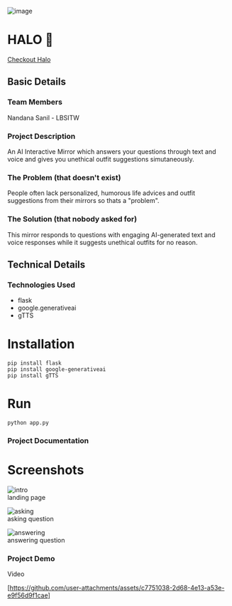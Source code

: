 ![image](https://github.com/user-attachments/assets/df2b48e0-cb8d-40e1-b726-d62cfd9214c9)

# HALO 🎯
[Checkout Halo](https://halo0.vercel.app/)
## Basic Details

### Team Members
Nandana Sanil - LBSITW

### Project Description
An AI Interactive Mirror which answers your questions through text and voice and gives you unethical outfit suggestions simutaneously.

### The Problem (that doesn't exist)
People often lack personalized, humorous life advices and outfit suggestions from their mirrors so thats a "problem".

### The Solution (that nobody asked for)
This mirror responds to questions with engaging AI-generated text and voice responses while it suggests unethical outfits for no reason.

## Technical Details
### Technologies Used
- flask
- google.generativeai
- gTTS

# Installation
```
pip install flask
pip install google-generativeai
pip install gTTS
```
# Run
```
python app.py
```
### Project Documentation
# Screenshots 
![intro](https://github.com/user-attachments/assets/1180de8f-8a0d-428e-9279-3dfcb5c66677) <br/>
landing page

![asking](https://github.com/user-attachments/assets/bab082f3-1849-4910-bd09-9e94247fbb3a) <br/>
asking question

![answering](https://github.com/user-attachments/assets/ef995df6-1844-43d3-b76d-ea205b6aa41d) <br/>
answering question



### Project Demo
Video


[https://github.com/user-attachments/assets/c7751038-2d68-4e13-a53e-e9f56d9f1cae]

 
